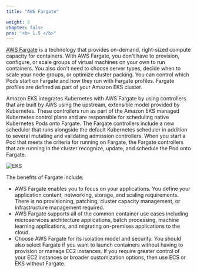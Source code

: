 ```yaml
---
title: "AWS Fargate"

weight: 5
chapter: false
pre: "<b> 1.5 </b>"
---
```


[AWS Fargate](https://aws.amazon.com/fargate/) is a technology that provides on-demand, right-sized compute capacity for containers. With AWS Fargate, you don't have to provision, configure, or scale groups of virtual machines on your own to run containers. You also don't need to choose server types, decide when to scale your node groups, or optimize cluster packing. You can control which Pods start on Fargate and how they run with Fargate profiles. Fargate profiles are defined as part of your Amazon EKS cluster.

Amazon EKS integrates Kubernetes with AWS Fargate by using controllers that are built by AWS using the upstream, extensible model provided by Kubernetes. These controllers run as part of the Amazon EKS managed Kubernetes control plane and are responsible for scheduling native Kubernetes Pods onto Fargate. The Fargate controllers include a new scheduler that runs alongside the default Kubernetes scheduler in addition to several mutating and validating admission controllers. When you start a Pod that meets the criteria for running on Fargate, the Fargate controllers that are running in the cluster recognize, update, and schedule the Pod onto Fargate.

![EKS](../../images/4/00012.png?featherlight=false&width=90pc)

The benefits of Fargate include:

- AWS Fargate enables you to focus on your applications. You define your application content, networking, storage, and scaling requirements. There is no provisioning, patching, cluster capacity management, or infrastructure management required.
- AWS Fargate supports all of the common container use cases including microservices architecture applications, batch processing, machine learning applications, and migrating on-premises applications to the cloud.
- Choose AWS Fargate for its isolation model and security. You should also select Fargate if you want to launch containers without having to provision or manage EC2 instances. If you require greater control of your EC2 instances or broader customization options, then use ECS or EKS without Fargate.
